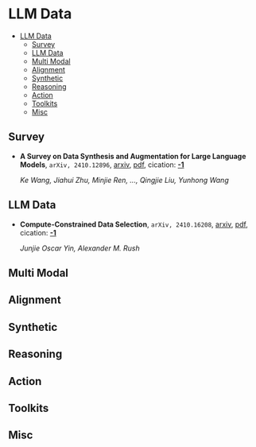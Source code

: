 # LLM Data

- [LLM Data](#llm-data)
  - [Survey](#survey)
  - [LLM Data](#llm-data-1)
  - [Multi Modal](#multi-modal)
  - [Alignment](#alignment)
  - [Synthetic](#synthetic)
  - [Reasoning](#reasoning)
  - [Action](#action)
  - [Toolkits](#toolkits)
  - [Misc](#misc)


## Survey

- **A Survey on Data Synthesis and Augmentation for Large Language Models**, `arXiv, 2410.12896`, [arxiv](http://arxiv.org/abs/2410.12896v1), [pdf](http://arxiv.org/pdf/2410.12896v1.pdf), cication: [**-1**](None)

	 *Ke Wang, Jiahui Zhu, Minjie Ren, ..., Qingjie Liu, Yunhong Wang*

## LLM Data

- **Compute-Constrained Data Selection**, `arXiv, 2410.16208`, [arxiv](http://arxiv.org/abs/2410.16208v1), [pdf](http://arxiv.org/pdf/2410.16208v1.pdf), cication: [**-1**](None)

	 *Junjie Oscar Yin, Alexander M. Rush*

## Multi Modal


## Alignment


## Synthetic


## Reasoning


## Action


## Toolkits


## Misc

